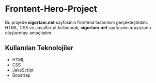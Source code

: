 # Frontent-Hero-Project

Bu projede **sigortam.net** sayfasının frontend tasarımını gerçekleştirdim. HTML, CSS ve JavaScript kullanarak, **sigortam.net** sayfasının arayüzünü oluşturmayı amaçladım.

## Kullanılan Teknolojiler

- HTML
- CSS
- JavaScript
- Boostrap

